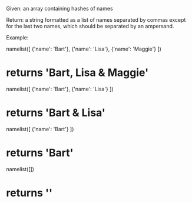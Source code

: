 Given: an array containing hashes of names

Return: a string formatted as a list of names separated by commas except for the last two names, which should be separated by an ampersand.

Example:

namelist([ {'name': 'Bart'}, {'name': 'Lisa'}, {'name': 'Maggie'} ])
# returns 'Bart, Lisa & Maggie'

namelist([ {'name': 'Bart'}, {'name': 'Lisa'} ])
# returns 'Bart & Lisa'

namelist([ {'name': 'Bart'} ])
# returns 'Bart'

namelist([])
# returns ''